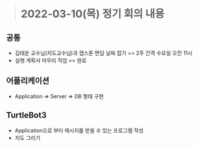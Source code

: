 ># 2022-03-10(목) 정기 회의 내용

## 공통
* 김태운 교수님(지도교수님)과 캡스톤 면담 날짜 잡기 => 2주 간격 수요일 오전 11시
* 실행 계획서 마무리 작업 => 완료

## 어플리케이션
* Application => Server => DB 형태 구현

## TurtleBot3
* Application으로 부터 메시지를 받을 수 있는 프로그램 작성
* 지도 그리기
